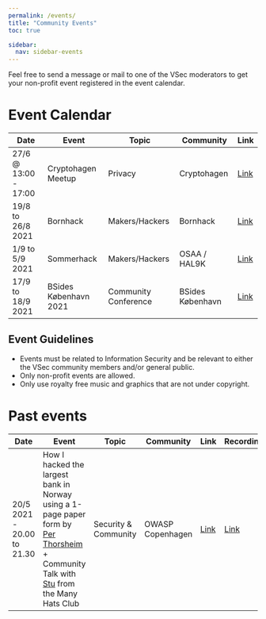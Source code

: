 ```yaml
---
permalink: /events/
title: "Community Events"
toc: true

sidebar:
  nav: sidebar-events
---
```


Feel free to send a message or mail to one of the VSec moderators to get your non-profit event registered in the event calendar.

# Event Calendar

| Date | Event | Topic | Community | Link |
|------|-------|-------|-----------|------|
| 27/6 @ 13:00 - 17:00 | Cryptohagen Meetup | Privacy | Cryptohagen | [Link](https://cryptohagen.dk/)|  
| 19/8 to 26/8 2021 | Bornhack | Makers/Hackers | Bornhack | [Link](https://bornhack.dk/bornhack-2021/)|  
| 1/9 to 5/9 2021 | Sommerhack | Makers/Hackers | OSAA / HAL9K | [Link](https://sommerhack.dk/)| 
| 17/9 to 18/9 2021 | BSides København 2021 | Community Conference | BSides København | [Link](https://bsideskbh.dk/)| 

## Event Guidelines

- Events must be related to Information Security and be relevant to either the VSec community members and/or general public.
- Only non-profit events are allowed.
- Only use royalty free music and graphics that are not under copyright.

# Past events

| Date | Event | Topic | Community | Link | Recording |
|------|-------|-------|-----------|------|-----------|
| 20/5 2021 - 20.00 to 21.30  | How I hacked the largest bank in Norway using a 1-page paper form by [Per Thorsheim](https://twitter.com/thorsheim) + Community Talk with [Stu](https://twitter.com/cybersecstu) from the Many Hats Club | Security & Community | OWASP Copenhagen | [Link](https://www.meetup.com/OWASP-Copenhagen-Chapter/events/277996588/) | [Link](https://youtu.be/NUOX5F5VCqc?t=895)